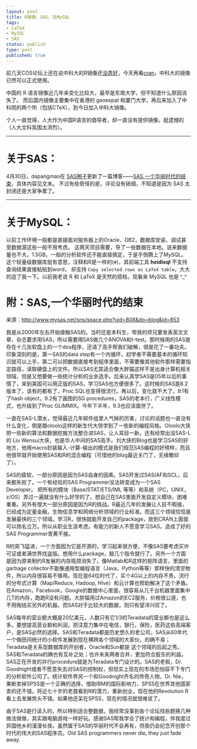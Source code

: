 ```yaml
--- 
layout: post
title: R镜像、SAS、及MySQL
tags: 
- LaTeX
- MySQL
- SAS
status: publish
type: post
published: true
---
```


前几天COS论坛上还在说中科大的R镜像还<a href="http://cos.name/cn/topic/104268" target="_blank">没弄好</a>，今天再看<a href="http://cran.r-project.org/mirrors.html" target="_blank">cran</a>，中科大的镜像已然可以正式使用。

中国的 R 语言镜像近几年来变化比较大，最早是东南大学，但不知道什么原因消失了。
而后国内镜像主要集中在香港的 geoexpat 和厦门大学，再后来加入了中科院的两个所（包括CTeX），到今日加入中科大镜像。

个人一直觉得，人大作为中国R语言的倡导者，却一直没有提供镜像，挺遗憾的（人大文科氛围太浓烈）。

--------

# 关于SAS：

4月30日，dapangmao在 [SAS圈子](http://www.mysas.net/sns/index.php)更新了一篇博客——[SAS,一个华丽时代的结束](http://cos.name/cn/topic/104242/)，具体内容见文末。
不过有些奇怪的是，评论没有硝烟，不知道是因为 SAS 太封闭还是大家争累了。

------------

# 关于MySQL：

以前工作环境一般都是直接面对服务器上的Oracle、DB2，数据库安装、调试甚至数据源这些一般不用考虑。
这两天项目需要，导了一些数据在本地。说来数据量也不大，1.5GB。一般的分析软件还不能直接搞定，于是乎倒腾上了MySQL。
这个轻量级数据库挺有意思，注释和R是一样的(`#`)，其前端工具 **heidisql** 不支持查询结果直接粘贴到word，
却支持 `Copy selected rows as LaTeX table`，大大的逗了我一下。以前我老说 R 和 LaTeX 是天然的搭档，现看来 MySQL 也是 ^_^


# 附：SAS,一个华丽时代的结束

来源：http://www.mysas.net/sns/space.php?uid=808&do=blog&id=853

我是从2000年左右开始接触SAS的。当时还是本科生，带我的师兄要发表英文文章，杂志要求用SAS，所以需要用SAS做几个ANOVA和t-test。那时候用的SAS是存在十几张软盘上的一个dos程序，还请了高手帮我们破解，很是花了一番功夫。印象深刻的是，第一SAS的data step有一个内循环，初学者不需要基本的循环知识就可以上手，第二可以把数据直接考到程序里面，不需要像其他软件那样需要指定路径，读取硬盘上的文件。所以SAS尤其适合像大胖猫这样不是出身计算机相关领域，但是又想要做一些统计分析的业余选手。后来认真学SAS是05年以后的事情了，来到美国可以用正版的SAS，学习SAS也方便很多了。这时候的SAS是8.2版本了，该有的都有了，Proc SQL也变得很流行。再以后，变化就不大了，9.1有了hash object，9.2有了画图的SG procedures，SAS的老本行，广义线性模式，也升级到了Proc GLIMMIX。今年下半年，9.3也应该面世了。

一直在SAS-L潜水，觉得最近几年邮件组里人气掉的厉害，讨论的话题也一直没有什么变化，倒是跟oloolo这样的新生代大侠学到了一些新的编程风格。Oloolo大侠把一些新的算法和数据挖掘方法整合进SAS，让人耳目一新。还有经常出没SAS-L的 Liu Wensui大侠，也是华人中间的SAS高手。刘大侠的Blog也是学习SAS的好地方，他用macro封装输入-计算-输出的模式是我们规范SAS编程的好榜样，而且他很早就开始使用SAS和R的混合编程（可惜他的blog最近关门了，无缘瞻仰了）。

SAS的疲软，一部分原因是因为SAS自身的因素。SAS开发过SAS/AF和SCL，后来都失败了。一个有经验的SAS Programmer没法转变成为一个SAS Developer。 把所有的模块（Base/STAT/ETS/IML 等等）和系统（PC，UNIX，z/OS）弄过一遍就没有什么好学的了。想自己在SAS里面开发自定义模块，困难重重。另外有很大一部分原因是因为R的挑战。R最近几年的发展让人目不暇接，已经成为定量金融，生物信息学和网络分析领域的行业标准。而这三个领域恰恰是发展最快的三个领域。学习R，很快就能开发自己的package，放到CRAN上面就可以扬名立万。所以从职业生涯考虑。有能力的新人不愿意学习SAS，造成了好的SAS Programmer青黄不接。

R的突飞猛进，一个方面因为它是开源的，学习起来很方便，不像SAS要考虑买许可证或者满世界找盗版。想用什么package，敲几个指令就行了。另外一个方面是因为原来制约R发展的内存瓶颈消失了。像Matlab和R这样的矩阵语言，里面的garbage collector不能像通用型编程语言（Java，Python等等）那样快的清空物件，所以内存很容易不够用。现在是64位时代了，买个4G以上的内存不贵。流行的分布式计算（Map/Reduce, Hadoop, Hive）和云计算也帮助解决了这个矛盾。在Amazon，Facebook，Google的数据中心里面，很容易从几千台机器里面集中几T的内存，跑跑R没有问题。大胖猫用过Amazon的EC2服务，价格很公道，也不用掏钱买另外的机器。而SAS对于比较大的数据，则只有望洋兴叹了。

SAS每年的营业额大概是20亿美元，人数只有它1/3的Teradata的营业额也是这么多。要想提高营业额和利润，把注意力集中在电信，银行，保险，医药这些高端客户，是SAS必然的选择。SAS和Teradata都是历史悠久的老公司，SAS从60年代一个做田间统计的小软件发展到现在横跨各个领域的大家伙，的确不易；Teradata是关系型数据库的开创者，Oracle和Sun都是 这个领域的后起之秀。SAS和Teradata的确也有互补之处；也许未来两者合并，更加符合股东的利益。SAS正在开发的并行procedure就是为Teradata专门设计的。SAS的老板，Dr. Goodnight或者不愿意失去对SAS的控制权，但现实上现在的市场恐怕容不下专门的分析软件公司了。统计软件界另一个和Goodnight齐名的传奇人物，Dr. Nie，果断卖掉SPSS是一个正确的选择，借助IBM的国际影响力，SPSS在世界其他国家卖的还不错。将近七十岁的老聂看到R的潜力，重新创业，现在他的Revolution R看上去发展势头不错。如果他还呆在SPSS，现在的情况就很难说了。

由于SAS是行读入的，所以特别适合整数据，我经常没事到各个论坛找些题换几种做法做做，其实跟电脑游戏一样好玩。感谢SAS帮我学会了统计和编程，伴我度过异国他乡的漫漫长夜。虽然属于SAS的华丽时代不会再有，但我仍会纪念开创那个时代的伟大的SAS程序员。Old SAS programmers never die, they just fade away.